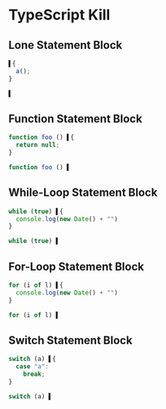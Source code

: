 # TypeScript Kill
## Lone Statement Block
```typescript
▌{
  a();
}
```
```typescript
▌
```

## Function Statement Block
```typescript
function foo () ▌{
  return null;
}
```
```typescript
function foo () ▌
```

## While-Loop Statement Block
```typescript
while (true) ▌{
  console.log(new Date() + "")
}
```
```typescript
while (true) ▌
```

## For-Loop Statement Block
```typescript
for (i of l) ▌{
  console.log(new Date() + "")
}
```
```typescript
for (i of l) ▌
```

## Switch Statement Block
```typescript
switch (a) ▌{
  case "a":
    break;
}
```
```typescript
switch (a) ▌
```